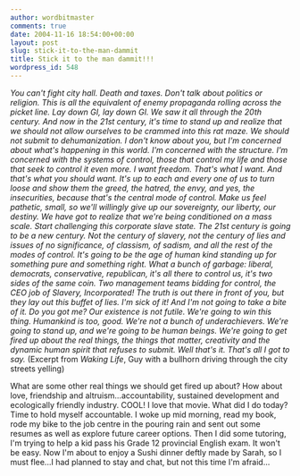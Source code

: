 ```yaml
---
author: wordbitmaster
comments: true
date: 2004-11-16 18:54:00+00:00
layout: post
slug: stick-it-to-the-man-dammit
title: Stick it to the man dammit!!!
wordpress_id: 548
---
```


_You can't fight city hall. Death and taxes. Don't talk about politics or religion. This is all the equivalent of enemy propaganda rolling across the picket line. Lay down GI, lay down GI. We saw it all through the 20th century. And now in the 21st century, it's time to stand up and realize that we should not allow ourselves to be crammed into this rat maze. We should not submit to dehumanization. I don't know about you, but I'm concerned about what's happening in this world. I'm concerned with the structure. I'm concerned with the systems of control, those that control my life and those that seek to control it even more. I want freedom. That's what I want. And that's what you should want. It's up to each and every one of us to turn loose and show them the greed, the hatred, the envy, and yes, the insecurities, because that's the central mode of control. Make us feel pathetic, small, so we'll willingly give up our sovereignty, our liberty, our destiny. We have got to realize that we're being conditioned on a mass scale. Start challenging this corporate slave state. The 21st century is going to be a new century. Not the century of slavery, not the century of lies and issues of no significance, of classism, of sadism, and all the rest of the modes of control. It's going to be the age of human kind standing up for something pure and something right. What a bunch of garbage: liberal, democrats, conservative, republican, it's all there to control us, it's two sides of the same coin. Two management teams bidding for control, the CEO job of Slavery, Incorporated! The truth is out there in front of you, but they lay out this buffet of lies. I'm sick of it! And I'm not going to take a bite of it. Do you got me? Our existence is not futile. We're going to win this thing. Humankind is too, good. We're not a bunch of underachievers. We're going to stand up, and we're going to be human beings. We're going to get fired up about the real things, the things that matter, creativity and the dynamic human spirit that refuses to submit. Well that's it. That's all I got to say._ (Excerpt from _Waking Life_, Guy with a bullhorn driving through the city streets yelling) 

What are some other real things we should get fired up about? How about love, friendship and altruism...accountability, sustained development and ecologically friendly industry. COOL! I love that movie. What did I do today? Time to hold myself accountable. I woke up mid morning, read my book, rode my bike to the job centre in the pouring rain and sent out some resumes as well as explore future career options. Then I did some tutoring, I'm trying to help a kid pass his Grade 12 provincial English exam. It won't be easy. Now I'm about to enjoy a Sushi dinner deftly made by Sarah, so I must flee...I had planned to stay and chat, but not this time I'm afraid...
